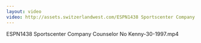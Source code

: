 ```yaml
---
layout: video
video: http://assets.switzerlandwest.com/ESPN1438 Sportscenter Company Counselor No Kenny-30-1997.mp4
---
```

ESPN1438 Sportscenter Company Counselor No Kenny-30-1997.mp4
